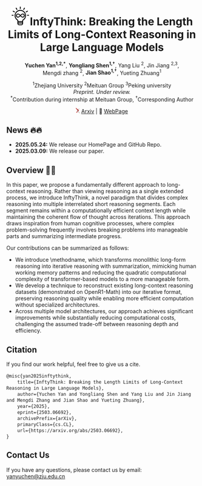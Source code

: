 # <center> <img src="./docs/static/images/InfiniteThoughtLogo.png" height="50">InftyThink:  Breaking the Length Limits of Long-Context Reasoning in Large Language Models

<p align="center">
  <strong>Yuchen Yan<sup>1,2,*</sup></strong>,  
  <strong>Yongliang Shen<sup>1,†</sup></strong>,  
  Yang Liu <sup>2</sup>, 
  Jin Jiang <sup>2,3</sup>, 
  <br>
  Mengdi zhang <sup>2</sup>, 
  <strong>Jian Shao<sup>1,†</sup></strong>,  
  Yueting Zhuang<sup>1</sup>
</p>
<p align="center">
  <sup>1</sup>Zhejiang University  
  <sup>2</sup>Meituan Group
  <sup>3</sup>Peking university
  <br>
  <em>Preprint. Under review.</em>  
  <br>
  <sup>*</sup>Contribution during internship at Meituan Group, <sup>†</sup>Corresponding Author
</p>


<p align="center">
          <img src="docs/static/images/arxiv_logo.png" alt="arXiv" height="14"> <a href="https://arxiv.org/abs/2503.06692">Arxiv</a> 
          | 📑 <a href="https://zju-real.github.io/InftyThink/">WebPage</a> 
<br>
</p>

## News 🔥🔥
- **2025.05.24:** We release our HomePage and GitHub Repo.
- **2025.03.09:** We release our paper.

## Overview 🦾🦾
In this paper, we propose a fundamentally different approach to long-context reasoning. Rather than viewing reasoning as a single extended process, we introduce InftyThink, a novel paradigm that divides complex reasoning into multiple interrelated short reasoning segments. Each segment remains within a computationally efficient context length while maintaining the coherent flow of thought across iterations. This approach draws inspiration from human cognitive processes, where complex problem-solving frequently involves breaking problems into manageable parts and summarizing intermediate progress.

Our contributions can be summarized as follows:  
-  We introduce \methodname, which transforms monolithic long-form reasoning into iterative reasoning with summarization, mimicking human working memory patterns and reducing the quadratic computational complexity of transformer-based models to a more manageable form.
- We develop a technique to reconstruct existing long-context reasoning datasets (demonstrated on OpenR1-Math) into our iterative format, preserving reasoning quality while enabling more efficient computation without specialized architectures.
- Across multiple model architectures, our approach achieves significant improvements while substantially reducing computational costs, challenging the assumed trade-off between reasoning depth and efficiency.


## Citation

If you find our work helpful, feel free to give us a cite.

```
@misc{yan2025inftythink,
    title={InftyThink: Breaking the Length Limits of Long-Context Reasoning in Large Language Models}, 
    author={Yuchen Yan and Yongliang Shen and Yang Liu and Jin Jiang and Mengdi Zhang and Jian Shao and Yueting Zhuang},
    year={2025},
    eprint={2503.06692},
    archivePrefix={arXiv},
    primaryClass={cs.CL},
    url={https://arxiv.org/abs/2503.06692}, 
}
```

## Contact Us
If you have any questions, please contact us by email: 
yanyuchen@zju.edu.cn